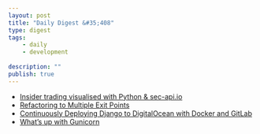 ```yaml
---
layout: post
title: "Daily Digest &#35;408"
type: digest
tags: 
    - daily
    - development
    
description: ""
publish: true
---
```


- [Insider trading visualised with Python & sec-api.io](https://medium.com/@jan_5421/insider-trading-visualised-with-python-sec-api-io-5f12a7799b3e)
- [Refactoring to Multiple Exit Points](https://blog.startifact.com/posts/refactoring-to-multiple-exit-points.html)
- [Continuously Deploying Django to DigitalOcean with Docker and GitLab](https://testdriven.io/blog/deploying-django-to-digitalocean-with-docker-and-gitlab/)
- [What’s up with Gunicorn](https://medium.com/the-computer-engineer-weekly-code-challenge/ive-been-working-as-a-software-developer-for-almost-two-years-now-dealing-with-big-frameworks-5b35d0784943)
